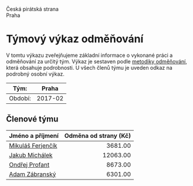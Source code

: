 Česká pirátská strana  
Praha

Týmový výkaz odměňování
===========================

V tomtu výkazu zveřejňujeme základní informace o vykonané práci a odměňování
za určitý tým. Výkaz je sestaven podle [metodiky odměňování][metodika],
která obsahuje podrobnosti. U všech členů týmu je uveden odkaz na podrobný osobní výkaz.

Tým:                     | Praha
-----------------------  | --------------------
Období:                  | 2017-02

Členové týmu
--------------

| Jméno a příjmení                        |   Odměna od strany (Kč) |
|:----------------------------------------|------------------------:|
| [Mikuláš Ferjenčík](mikulas-ferjencik/) |                 3681.00 |
| [Jakub Michálek](jakub-michalek/)       |                12063.00 |
| [Ondřej Profant](ondrej-profant/)       |                 8673.00 |
| [Adam Zábranský](adam-zabransky/)       |                 6301.00 |


[metodika]: https://redmine.pirati.cz/projects/po/wiki/Odmenovani
